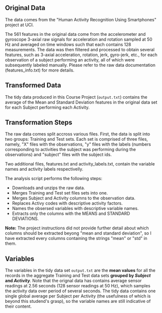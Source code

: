## Original Data

The data comes from the "Human Activity Recognition Using Smartphones" project at UCI.

The 561 features in the original data come from the accelerometer and gyroscope 3-axial raw signals for acceleration and rotation sampled at 50 Hz and averaged on time windows such that each contains 128 measurements. The data was then filtered and processed to obtain several features, such as 3-axial acceleration, rotation, jerk, gyro-jerk, etc., for each observation of a subject performing an activity, all of which were subsequently labeled manually. Please refer to the raw data documentation (features_info.txt) for more details.

## Transformed Data

The tidy data produced in this Course Project (```output.txt```) contains the average of the Mean and Standard Deviation features in the original data set for each Subject performing each Activity.

## Transformation Steps

The raw data comes split accross various files. First, the data is split into two groups: Training and Test sets. Each set is comprised of three files, namely, "X" files with the observations, "y" files with the labels (numbers corresponding to activities the subject was performing during the observations) and "subject" files with the subject ids.

Two additional files, features.txt and activity_labels.txt, contain the variable names and activity labels respectivelly.

The analysis script performs the following steps:

* Downloads and unzips the raw data.
* Merges Training and Test set files sets into one.
* Merges Subject and Activity columns to the observation data.
* Replaces Activy codes with descriptive activity factors.
* Names the obsersed variables with descriptive variable names.
* Extracts only the columns with the MEANS and STANDARD DEVIATIONS.

**Note:** The project instructions did not provide further detail about which columns should be extracted beyong "mean and standard deviation", so I have extracted every columns containing the strings "mean" or "std" in them.

## Variables

The variables in the tidy data set ```output.txt``` are the **mean values** for all the records in the aggregate Training and Test data sets **grouped by _Subject_ and _Activity_**. Note that the orignal data has contains average sensor readings at 2.56 seconds (128 sensor readings at 50 Hz), which samples the activity data over period of several seconds. The tidy data contains one single global average per Subject per Activity (the usefulness of which is beyond this studend's grasp), so the variable names are still indicative of their content.


